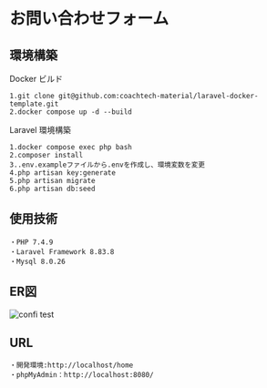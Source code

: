# お問い合わせフォーム

## 環境構築

Docker ビルド

    1.git clone git@github.com:coachtech-material/laravel-docker-template.git
    2.docker compose up -d --build

Laravel 環境構築

    1.docker compose exec php bash
    2.composer install
    3..env.exampleファイルから.envを作成し、環境変数を変更
    4.php artisan key:generate
    5.php artisan migrate
    6.php artisan db:seed

## 使用技術

    ・PHP 7.4.9
    ・Laravel Framework 8.83.8
    ・Mysql 8.0.26

## ER図

![confi test](https://github.com/user-attachments/assets/63bf7262-779a-4c08-8e30-4dbb79a63c1c)

    

## URL

    ・開発環境:http://localhost/home
    ・phpMyAdmin：http://localhost:8080/
